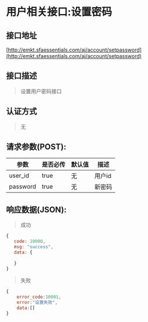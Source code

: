 # 用户相关接口:设置密码

## 接口地址

[http://emkt.sfaessentials.com/aj/account/setpassword](http://emkt.sfaessentials.com/aj/account/setpassword)

## 接口描述

> 设置用户密码接口

## 认证方式

> 无

## 请求参数(POST):

| 参数 | 是否必传 | 默认值 |  描述 | 
| ---- | ----- | ----- | ----- | 
| user_id | true | 无 | 用户id |
| password| true | 无 | 新密码| 


## 响应数据(JSON):
> 成功

```javascript
{
   code: 10000,
   msg: "success",
   data: {
      
   }
}
```
> 失败 

```javascript
{
    error_code:10001,
    error:"设置失败",
    data:[]
}
```
